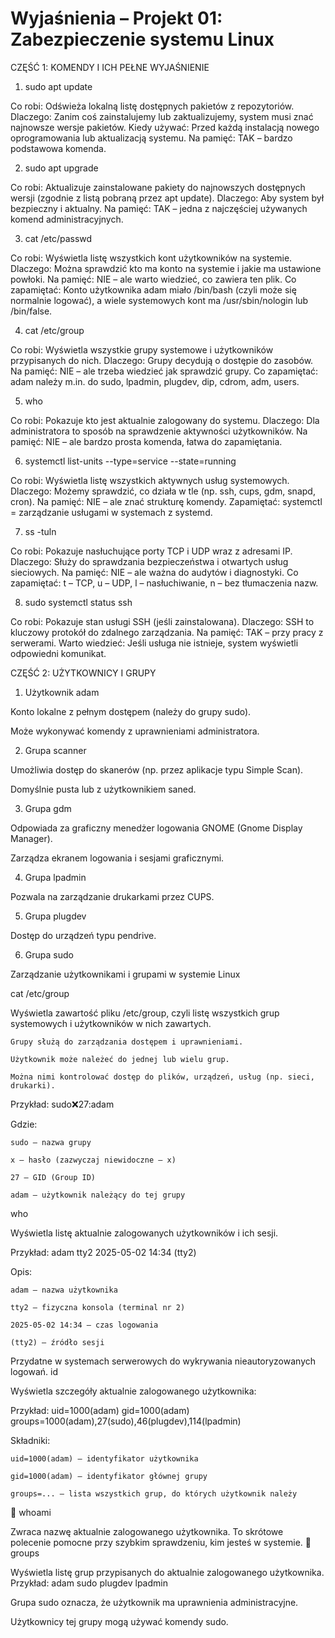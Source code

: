 # Wyjaśnienia – Projekt 01: Zabezpieczenie systemu Linux

CZĘŚĆ 1: KOMENDY I ICH PEŁNE WYJAŚNIENIE

1. sudo apt update

Co robi: Odświeża lokalną listę dostępnych pakietów z repozytoriów. Dlaczego: Zanim coś zainstalujemy lub zaktualizujemy, system musi znać najnowsze wersje pakietów. Kiedy używać: Przed każdą instalacją nowego oprogramowania lub aktualizacją systemu. Na pamięć: TAK – bardzo podstawowa komenda.

2. sudo apt upgrade

Co robi: Aktualizuje zainstalowane pakiety do najnowszych dostępnych wersji (zgodnie z listą pobraną przez apt update). Dlaczego: Aby system był bezpieczny i aktualny. Na pamięć: TAK – jedna z najczęściej używanych komend administracyjnych.

3. cat /etc/passwd

Co robi: Wyświetla listę wszystkich kont użytkowników na systemie. Dlaczego: Można sprawdzić kto ma konto na systemie i jakie ma ustawione powłoki. Na pamięć: NIE – ale warto wiedzieć, co zawiera ten plik. Co zapamiętać: Konto użytkownika adam miało /bin/bash (czyli może się normalnie logować), a wiele systemowych kont ma /usr/sbin/nologin lub /bin/false.

4. cat /etc/group

Co robi: Wyświetla wszystkie grupy systemowe i użytkowników przypisanych do nich. Dlaczego: Grupy decydują o dostępie do zasobów. Na pamięć: NIE – ale trzeba wiedzieć jak sprawdzić grupy. Co zapamiętać: adam należy m.in. do sudo, lpadmin, plugdev, dip, cdrom, adm, users.

5. who

Co robi: Pokazuje kto jest aktualnie zalogowany do systemu. Dlaczego: Dla administratora to sposób na sprawdzenie aktywności użytkowników. Na pamięć: NIE – ale bardzo prosta komenda, łatwa do zapamiętania.

6. systemctl list-units --type=service --state=running

Co robi: Wyświetla listę wszystkich aktywnych usług systemowych. Dlaczego: Możemy sprawdzić, co działa w tle (np. ssh, cups, gdm, snapd, cron). Na pamięć: NIE – ale znać strukturę komendy. Zapamiętać: systemctl = zarządzanie usługami w systemach z systemd.

7. ss -tuln

Co robi: Pokazuje nasłuchujące porty TCP i UDP wraz z adresami IP. Dlaczego: Służy do sprawdzania bezpieczeństwa i otwartych usług sieciowych. Na pamięć: NIE – ale ważna do audytów i diagnostyki. Co zapamiętać: t – TCP, u – UDP, l – nasłuchiwanie, n – bez tłumaczenia nazw.

8. sudo systemctl status ssh

Co robi: Pokazuje stan usługi SSH (jeśli zainstalowana). Dlaczego: SSH to kluczowy protokół do zdalnego zarządzania. Na pamięć: TAK – przy pracy z serwerami. Warto wiedzieć: Jeśli usługa nie istnieje, system wyświetli odpowiedni komunikat.




CZĘŚĆ 2: UŻYTKOWNICY I GRUPY

1. Użytkownik adam

Konto lokalne z pełnym dostępem (należy do grupy sudo).

Może wykonywać komendy z uprawnieniami administratora.


2. Grupa scanner

Umożliwia dostęp do skanerów (np. przez aplikacje typu Simple Scan).

Domyślnie pusta lub z użytkownikiem saned.


3. Grupa gdm

Odpowiada za graficzny menedżer logowania GNOME (Gnome Display Manager).

Zarządza ekranem logowania i sesjami graficznymi.


4. Grupa lpadmin

Pozwala na zarządzanie drukarkami przez CUPS.


5. Grupa plugdev

Dostęp do urządzeń typu pendrive.


6. Grupa sudo



Zarządzanie użytkownikami i grupami w systemie Linux

 cat /etc/group

Wyświetla zawartość pliku /etc/group, czyli listę wszystkich grup systemowych i użytkowników w nich zawartych.

    Grupy służą do zarządzania dostępem i uprawnieniami.

    Użytkownik może należeć do jednej lub wielu grup.

    Można nimi kontrolować dostęp do plików, urządzeń, usług (np. sieci, drukarki).

Przykład:
sudo:x:27:adam

Gdzie:

    sudo – nazwa grupy

    x – hasło (zazwyczaj niewidoczne – x)

    27 – GID (Group ID)

    adam – użytkownik należący do tej grupy

 who

Wyświetla listę aktualnie zalogowanych użytkowników i ich sesji.

Przykład:
adam tty2 2025-05-02 14:34 (tty2)

Opis:

    adam – nazwa użytkownika

    tty2 – fizyczna konsola (terminal nr 2)

    2025-05-02 14:34 – czas logowania

    (tty2) – źródło sesji

 Przydatne w systemach serwerowych do wykrywania nieautoryzowanych logowań.
 id

Wyświetla szczegóły aktualnie zalogowanego użytkownika:

Przykład:
uid=1000(adam) gid=1000(adam) groups=1000(adam),27(sudo),46(plugdev),114(lpadmin)

Składniki:

    uid=1000(adam) – identyfikator użytkownika

    gid=1000(adam) – identyfikator głównej grupy

    groups=... – lista wszystkich grup, do których użytkownik należy

🔹 whoami

Zwraca nazwę aktualnie zalogowanego użytkownika.
To skrótowe polecenie pomocne przy szybkim sprawdzeniu, kim jesteś w systemie.
🔹 groups

Wyświetla listę grup przypisanych do aktualnie zalogowanego użytkownika.
Przykład: adam sudo plugdev lpadmin

 Grupa sudo oznacza, że użytkownik ma uprawnienia administracyjne.












Użytkownicy tej grupy mogą używać komendy sudo.

